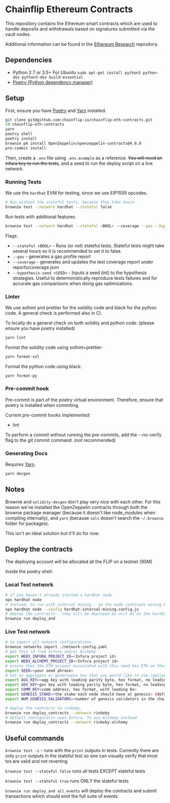 # Chainflip Ethereum Contracts

This repository contains the Ethereum smart contracts which are used to handle deposits and withdrawals based on signatures submitted via the vault nodes.

Additional information can be found in the [Ethereum Research](https://github.com/chainflip-io/ethereum-research) repository.

## Dependencies

- Python 2.7 or 3.5+
For Ubuntu `sudo apt-get install python3 python-dev python3-dev build-essential`
- [Poetry (Python dependency manager)](https://python-poetry.org/docs/)

## Setup

First, ensure you have [Poetry](https://python-poetry.org) and [Yarn](https://yarnpkg.com) installed.

```bash
git clone git@github.com:chainflip-io/chainflip-eth-contracts.git
cd chainflip-eth-contracts
yarn
poetry shell
poetry install
brownie pm install OpenZeppelin/openzeppelin-contracts@4.0.0
pre-commit install
```

Then, create a `.env` file using `.env.example` as a reference. ~~You will need an infura key to run the tests~~, and a seed to run the deploy script on a live network.

### Running Tests

We use the `hardhat` EVM for testing, since we use EIP1559 opcodes.

```bash
# Run without the stateful tests, because they take hours
brownie test --network hardhat --stateful false
```

Run tests with additional features:

```bash
brownie test --network hardhat --stateful <BOOL> --coverage --gas --hypothesis-seed <SEED>
```
Flags:
- `--stateful <BOOL>` - Runs (or not) stateful tests. Stateful tests might take several hours so it is recommended to set it to false.
- `--gas` - generates a gas profile report
- `--coverage` - generates and updates the test coverage report under reports/coverage.json
- `--hypothesis-seed <SEED>` - Inputs a seed (int) to the hypothesis strategies. Useful to deterministically reproduce tests failures and for accurate gas comparisons when doing gas optimizations.

### Linter

We use solhint and prettier for the solidity code and black for the python code. A general check is performed also in CI.

To locally do a general check on both solidity and python code: (please ensure you have poetry installed)

```bash
yarn lint
```

Format the solidity code using solhint+prettier:

```bash
yarn format-sol
```

Format the python code using black:

```bash
yarn format-py
```

### Pre-commit hook

Pre-commit is part of the poetry virtual environment. Therefore, ensure that poetry is installed when commiting.

Current pre-commit hooks implemented:
- lint

To perform a commit without running the pre-commits, add the --no-verify flag to the git commit command. (not recommended) 

### Generating Docs

Requires [Yarn](https://yarnpkg.com).

```bash
yarn docgen
```

## Notes

Brownie and `solidity-docgen` don't play very nice with each other. For this reason we've installed the OpenZeppelin contracts through both the brownie package manager (because it doesn't like node_modules when compiling internally), and `yarn` (because `solc` doesn't search the `~/.brownie` folder for packages).

This isn't an ideal solution but it'll do for now.

## Deploy the contracts

The deploying account will be allocated all the FLIP on a testnet (90M)

Inside the poetry shell:

### Local Test network

```bash
# if you haven't already started a hardhat node
npx hardhat node
# Instead, to run with interval mining - so the node continues mining blocks periodically
npx hardhat node --config hardhat-interval-mining.config.js
# deploy the contracts - they will be deployed by acct #1 on the hardhat pre-seeded accounts
brownie run deploy_and
```

### Live Test network

```bash
# to import all network configurations
brownie networks import ./network-config.yaml
# get this id from Infura and/or Alchemy
export WEB3_INFURA_PROJECT_ID=<Infura project id>
export WEB3_ALCHEMY_PROJECT_ID=<Infura project id>
# ensure that the ETH account associated with this seed has ETH on that network
export SEED=<your seed phrase>
# Set an aggregate or governance key that you would like to use (optional)
export AGG_KEY=<agg key with leading parity byte, hex format, no leading 0x>
export GOV_KEY<gov key with leading parity byte, hex format, no leading 0x>
export COMM_KEY<comm address, hex format, with leading 0x>
export GENESIS_STAKE=<the stake each node should have at genesis> (default = 500000000000000000000000)
export NUM_GENESIS_VALIDATORS=<number of genesis validators in the chainspec you expect to start against this contract> (default = 5)

# deploy the contracts to rinkeby.
brownie run deploy_contracts --network rinkeby
# default configuratin uses Infura. To use Alchemy instead
brownie run deploy_contracts --network rinkeby-alchemy
```

## Useful commands

`brownie test -s` - runs with the `print` outputs in tests. Currently there are only `print` outputs in the stateful test so one can visually verify that most txs are valid and not reverting

`brownie test --stateful false` runs all tests EXCEPT stateful tests

`brownie test --stateful true` runs ONLY the stateful tests

`brownie run deploy_and all_events` will deploy the contracts and submit transactions which should emit the full suite of events
